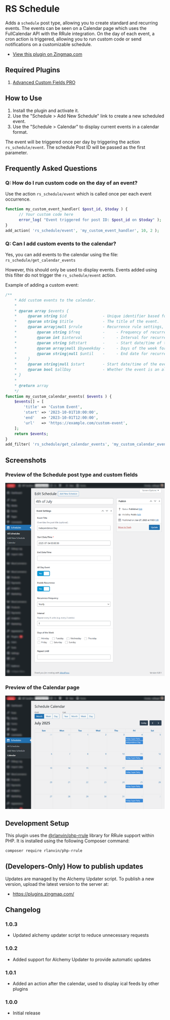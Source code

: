 # RS Schedule

Adds a <code>schedule</code> post type, allowing you to create standard and recurring events. The events can be seen on a Calendar page which uses the FullCalendar API with the RRule integration. On the day of each event, a cron action is triggered, allowing you to run custom code or send notifications on a customizable schedule.

- [View this plugin on Zingmap.com](https://zingmap.com/plugin/rs-schedules/)

## Required Plugins

1. [Advanced Custom Fields PRO](https://advancedcustomfields.com/)

## How to Use

1. Install the plugin and activate it.
2. Use the "Schedule > Add New Schedule" link to create a new scheduled event.
3. Use the "Schedule > Calendar" to display current events in a calendar format.

The event will be triggered once per day by triggering the action `rs_schedule/event`. The schedule Post ID will be passed as the first parameter.

## Frequently Asked Questions

### Q: How do I run custom code on the day of an event?

Use the action `rs_schedule/event` which is called once per each event occurrence.

```php
function my_custom_event_handler( $post_id, $today ) {
      // Your custom code here
      error_log( "Event triggered for post ID: $post_id on $today" );
}
add_action( 'rs_schedule/event', 'my_custom_event_handler', 10, 2 );
```

### Q: Can I add custom events to the calendar?
Yes, you can add events to the calendar using the file: `rs_schedule/get_calendar_events`

However, this should only be used to display events. Events added using this filter do not trigger the `rs_schedule/event` action.

Example of adding a custom event:

```php
/**
    * Add custom events to the calendar.
    *
    * @param array $events {
    *     @param string $id                - Unique identifier based for the event. Default: "schedule_" . $post_id
    *     @param string $title             - The title of the event.
    *     @param array|null $rrule         - Recurrence rule settings, if the event is recurring. {
    *         @param string $freq          -     - Frequency of recurrence (e.g., 'daily', 'weekly', 'monthly', 'yearly').
    *         @param int $interval         -     - Interval for recurrence (e.g., every 2 weeks).
    *         @param string $dtstart       -     - Start date/time of the event in ISO format (Y-m-d\TH:i:s).
    *         @param array|null $byweekday -     - Days of the week for recurrence (e.g., ['mo', 'we']).
    *         @param string|null $until    -     - End date for recurrence in ISO format (Y-m-d), if applicable.
    *     }
    *     @param string|null $start        - Start date/time of the event in ISO format (Y-m-d\TH:i:s), if the event is non-recurring.
    *     @param bool $allDay              - Whether the event is an all-day event.
    * }
    *
    * @return array
    */
function my_custom_calendar_events( $events ) {
    $events[] = [
        'title' => 'Custom Event',
        'start' => '2023-10-01T10:00:00',
        'end'   => '2023-10-01T12:00:00',
        'url'   => 'https://example.com/custom-event',
    ];
    return $events;
}
add_filter( 'rs_schedule/get_calendar_events', 'my_custom_calendar_events' );
```

## Screenshots

### Preview of the Schedule post type and custom fields

![Schedule Post Type with event settings](screenshot-1.png)

### Preview of the Calendar page

![Calendar page showing events](screenshot-2.png)

## Development Setup

This plugin uses the [@rlanvin/php-rrule](https://github.com/rlanvin/php-rrule) library for RRule support within PHP. It is installed using the following Composer command:

```bash
composer require rlanvin/php-rrule
```

## (Developers-Only) How to publish updates

Updates are managed by the Alchemy Updater script. To publish a new version, upload the latest version to the server at:

- https://plugins.zingmap.com/

## Changelog

### 1.0.3
- Updated alchemy updater script to reduce unnecessary requests

### 1.0.2
- Added support for Alchemy Updater to provide automatic updates

### 1.0.1
-  Added an action after the calendar, used to display ical feeds by other plugins

### 1.0.0
- Initial release
